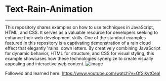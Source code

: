 # Text-Rain-Animation
---
This repository shares examples on how to use techniques in JavaScript, HTML, and CSS. It serves as a valuable resource for developers seeking to enhance their web development skills. One of the standout examples featured in this repository is a captivating demonstration of a rain cloud effect that elegantly 'rains' down letters. By creatively combining JavaScript for dynamic behavior, HTML for structure, and CSS for visual styling, this example showcases how these technologies synergize to create visually appealing and interactive web content. 
![image](https://github.com/TylrPopcorn/Text-Rain-Animation/assets/104395322/e3ce0d0f-9495-4a39-a8bd-e4be220d3dd0)


Followed and learned here: https://www.youtube.com/watch?v=OfSlkvtCeaI

